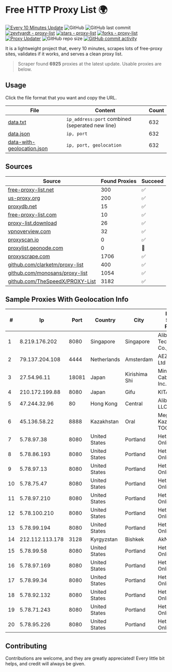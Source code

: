 
# Free HTTP Proxy List 🌍

[![Every 10 Minutes Update](https://github.com/mertguvencli/http-proxy-list/actions/workflows/main.yml/badge.svg?branch=main)](https://github.com/mertguvencli/http-proxy-list/actions/workflows/main.yml)
![GitHub](https://img.shields.io/github/license/mertguvencli/http-proxy-list)
![GitHub last commit](https://img.shields.io/github/last-commit/mertguvencli/http-proxy-list)
[![zevtyardt - proxy-list](https://img.shields.io/static/v1?label=zevtyardt&message=proxy-list&color=blue&logo=github)](https://github.com/zevtyardt/proxy-list "Go to GitHub repo")
[![stars - proxy-list](https://img.shields.io/github/stars/zevtyardt/proxy-list?style=social)](https://github.com/zevtyardt/proxy-list)
[![forks - proxy-list](https://img.shields.io/github/forks/zevtyardt/proxy-list?style=social)](https://github.com/zevtyardt/proxy-list)
[![Proxy Updater](https://github.com/zevtyardt/proxy-list/workflows/Proxy%20Updater/badge.svg)](https://github.com/zevtyardt/proxy-list/actions?query=workflow:"Proxy+Updater")
![GitHub repo size](https://img.shields.io/github/repo-size/zevtyardt/proxy-list)
[![GitHub commit activity](https://img.shields.io/github/commit-activity/m/zevtyardt/proxy-list?logo=commits)](https://github.com/zevtyardt/proxy-list/commits/main)

It is a lightweight project that, every 10 minutes, scrapes lots of free-proxy sites, validates if it works, and serves a clean proxy list.

> Scraper found **6925** proxies at the latest update. Usable proxies are below.

## Usage

Click the file format that you want and copy the URL.

|File|Content|Count|
|----|-------|-----|
|[data.txt](https://raw.githubusercontent.com/mertguvencli/http-proxy-list/main/proxy-list/data.txt)|`ip_address:port` combined (seperated new line)|632|
|[data.json](https://raw.githubusercontent.com/mertguvencli/http-proxy-list/main/proxy-list/data.json)|`ip, port`|632|
|[data-with-geolocation.json](https://raw.githubusercontent.com/mertguvencli/http-proxy-list/main/proxy-list/data-with-geolocation.json)|`ip, port, geolocation`|632|

## Sources

|Source|Found Proxies|Succeed|
|------|-------------|-------|
|[free-proxy-list.net](https://free-proxy-list.net)|300|✅|
|[us-proxy.org](https://www.us-proxy.org)|200|✅|
|[proxydb.net](http://proxydb.net)|15|✅|
|[free-proxy-list.com](https://free-proxy-list.com/?page=&port=&type%5B%5D=http&type%5B%5D=https&up_time=0&search=Search)|10|✅|
|[proxy-list.download](https://www.proxy-list.download/HTTP)|26|✅|
|[vpnoverview.com](https://vpnoverview.com/privacy/anonymous-browsing/free-proxy-servers)|32|✅|
|[proxyscan.io](https://www.proxyscan.io)|0|✅|
|[proxylist.geonode.com](https://proxylist.geonode.com/api/proxy-list?limit=300&page=1&sort_by=lastChecked&sort_type=desc&protocols=http,https)|0|🚫|
|[proxyscrape.com](https://api.proxyscrape.com/v2/?request=displayproxies&protocol=http&timeout=10000&country=all&ssl=all&anonymity=all)|1706|✅|
|[github.com/clarketm/proxy-list](https://raw.githubusercontent.com/clarketm/proxy-list/master/proxy-list-raw.txt)|400|✅|
|[github.com/monosans/proxy-list](https://raw.githubusercontent.com/monosans/proxy-list/main/proxies/http.txt)|1054|✅|
|[github.com/TheSpeedX/PROXY-List](https://raw.githubusercontent.com/TheSpeedX/PROXY-List/master/http.txt)|3182|✅|


## Sample Proxies With Geolocation Info

|#|Ip|Port|Country|City|Internet Service Provider|
|-|--|----|-------|----|-------------------------|
|1|8.219.176.202|8080|Singapore|Singapore|Alibaba (US) Technology Co., Ltd.|
|2|79.137.204.108|4444|Netherlands|Amsterdam|AEZA GROUP Ltd|
|3|27.54.96.11|18081|Japan|Kirishima Shi|Minamikyusyu CableTV Net Inc.|
|4|210.172.199.88|8080|Japan|Gifu|KITAGATA|
|5|47.244.32.96|80|Hong Kong|Central|Alibaba.com LLC|
|6|45.136.58.22|8888|Kazakhstan|Oral|Megahost Kazakhstan TOO|
|7|5.78.97.38|8080|United States|Portland|Hetzner Online GmbH|
|8|5.78.86.193|8080|United States|Portland|Hetzner Online GmbH|
|9|5.78.97.13|8080|United States|Portland|Hetzner Online GmbH|
|10|5.78.75.47|8080|United States|Portland|Hetzner Online GmbH|
|11|5.78.97.210|8080|United States|Portland|Hetzner Online GmbH|
|12|5.78.100.210|8080|United States|Portland|Hetzner Online GmbH|
|13|5.78.99.194|8080|United States|Portland|Hetzner Online GmbH|
|14|212.112.113.178|3128|Kyrgyzstan|Bishkek|AkNet|
|15|5.78.99.58|8080|United States|Portland|Hetzner Online GmbH|
|16|5.78.97.169|8080|United States|Portland|Hetzner Online GmbH|
|17|5.78.99.34|8080|United States|Portland|Hetzner Online GmbH|
|18|5.78.92.132|8080|United States|Portland|Hetzner Online GmbH|
|19|5.78.71.243|8080|United States|Portland|Hetzner Online GmbH|
|20|5.78.95.226|8080|United States|Portland|Hetzner Online GmbH|



## Contributing

Contributions are welcome, and they are greatly appreciated! Every
little bit helps, and credit will always be given.

